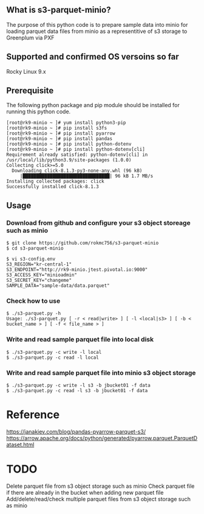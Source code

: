 ## What is s3-parquet-minio?
The purpose of this python code is to prepare sample data into minio for loading
parquet data files  from minio as a representitive of s3 storage to Greenplum via PXF

## Supported and confirmed OS versoins so far
Rocky Linux 9.x

## Prerequisite
The following python package and pip module should be installed for running this python code.
~~~
[root@rk9-minio ~ ]# yum install python3-pip
[root@rk9-minio ~ ]# pip install s3fs
[root@rk9-minio ~ ]# pip install pyarrow
[root@rk9-minio ~ ]# pip install pandas
[root@rk9-minio ~ ]# pip install python-dotenv
[root@rk9-minio ~ ]# pip install python-dotenv[cli]
Requirement already satisfied: python-dotenv[cli] in /usr/local/lib/python3.9/site-packages (1.0.0)
Collecting click>=5.0
  Downloading click-8.1.3-py3-none-any.whl (96 kB)
     |████████████████████████████████| 96 kB 1.7 MB/s
Installing collected packages: click
Successfully installed click-8.1.3
~~~

## Usage
### Download from github and configure your s3 object storeage such as minio
~~~
$ git clone https://github.com/rokmc756/s3-parquet-minio
$ cd s3-parquet-minio

$ vi s3-config.env
S3_REGION="kr-central-1"
S3_ENDPOINT="http://rk9-minio.jtest.pivotal.io:9000"
S3_ACCESS_KEY="minioadmin"
S3_SECRET_KEY="changeme"
SAMPLE_DATA="sample-data/data.parquet"
~~~

### Check how to use
~~~
$ ./s3-parquet.py -h
Usage: ./s3-parquet.py [ -r < read|write> ] [ -l <local|s3> ] [ -b < bucket_name > ] [ -f < file_name > ]
~~~
### Write and read sample parquet file into local disk
~~~
$ ./s3-parquet.py -c write -l local
$ ./s3-parquet.py -c read -l local
~~~
### Write and read sample parquet file into minio s3 object storage
~~~
$ ./s3-parquet.py -c write -l s3 -b jbucket01 -f data
$ ./s3-parquet.py -c read -l s3 -b jbucket01 -f data
~~~

# Reference
https://janakiev.com/blog/pandas-pyarrow-parquet-s3/
https://arrow.apache.org/docs/python/generated/pyarrow.parquet.ParquetDataset.html

# TODO
Delete parquet file from s3 object storage such as minio
Check parquet file if there are already in the bucket when adding new parquet file
Add/delete/read/check multiple parquet files from s3 object storage such as minio
